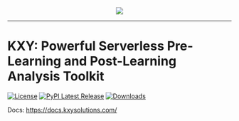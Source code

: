 <div align="center">
  <img src="https://docs.kxysolutions.com/_static/logo.svg"><br>
</div>

-----------------

# KXY: Powerful Serverless Pre-Learning and Post-Learning Analysis Toolkit
[![License](https://img.shields.io/badge/license-AGPLv3%2B-blue)](https://github.com/kxytechnologies/kxy-python/blob/master/LICENSE)
[![PyPI Latest Release](https://img.shields.io/pypi/v/kxy.svg)](https://docs.kxysolutions.com/)
[![Downloads](https://img.shields.io/pypi/dm/kxy.svg)](https://docs.kxysolutions.com/)


Docs: https://docs.kxysolutions.com/
